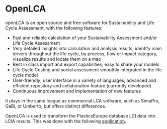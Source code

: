 # OpenLCA

openLCA is an open source and free software for Sustainability and Life Cycle Assessment, with the following features:

- Fast and reliable calculation of your Sustainability Assessment and/or Life Cycle Assessment
- Very detailed insights into calculation and analysis results; identify main drivers throughout the life cycle, by process, flow or impact category, visualize results and locate them on a map
- Best in class import and export capabilities; easy to share your models
- Life Cycle Costing and social assessment smoothly integrated in the life cycle model
- User-friendly; user interface in a variety of languages; advanced and efficient repository and collaboration feature (currently developed)
- Continuous improvement and implementation of new features

It plays in the same league as commercial LCA software, such as SimaPro, GaBi, or Umberto, but offers distinct differences.

OpenLCA is used to transform the PlasticsEurope database LCI data into LCIA results. This was done with the following [application](https://github.com/wiser-flagship/sp4_openLCA_LCIA_Tool/tree/main).

